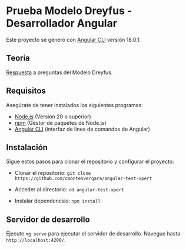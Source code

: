 # Prueba Modelo Dreyfus - Desarrollador Angular

Este proyecto se generó con [Angular CLI](https://github.com/angular/angular-cli) versión 18.0.1.

## Teoria

[Respuesta](Respuesta-Modelo-Dreyfus.pdf) a preguntas del Modelo Dreyfus.
## Requisitos

Asegúrate de tener instalados los siguientes programas:

- [Node.js](https://nodejs.org/) (Versión 20 o superior)
- [npm](https://www.npmjs.com/) (Gestor de paquetes de Node.js)
- [Angular CLI](https://github.com/angular/angular-cli) (interfaz de linea de comandos de Angular)

## Instalación

Sigue estos pasos para clonar el repositorio y configurar el proyecto:

 
- Clonar el repositorio:
 `git clone https://github.com/cmontesvergara/angular-test-xpert`

- Acceder al directorio:
  `cd angular-test-xpert`

- Instalar dependencias:
  `npm install`

    


## Servidor de desarrollo

Ejecute `ng serve` para ejecutar el servidor de desarrollo. Navegue hasta `http://localhost:4200/`.


